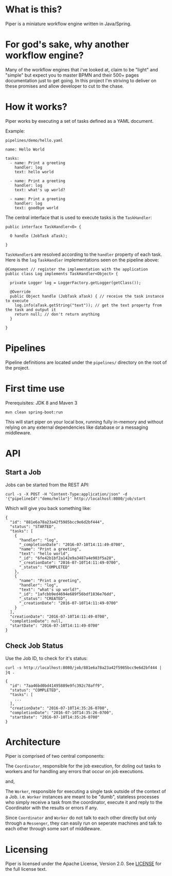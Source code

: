 # What is this?

Piper is a miniature workflow engine written in Java/Spring.

# For god's sake, why another workflow engine? 

Many of the workflow engines that i've looked at, claim to be "light" and "simple" but expect you to master BPMN and their 500+ pages documentation just to get going. In this project I'm striving to deliver on these promises and allow developer to cut to the chase.
    
# How it works? 

Piper works by executing a set of tasks defined as a YAML document. 

Example:

`pipelines/demo/hello.yaml`

```
name: Hello World
    
tasks: 
  - name: Print a greeting
    handler: log
    text: hello world
    
  - name: Print a greeting
    handler: log
    text: what's up world?
    
  - name: Print a greeting
    handler: log
    text: goodbye world
```

The central interface that is used to execute tasks is the `TaskHandler`:

```
public interface TaskHandler<O> {

  O handle (JobTask aTask);
  
}
```

`TaskHandler`s are resolved according to the `handler` property of each task. Here is the `log` `TaskHandler` implementations seen on the pipeline above: 

```
@Component // register the implementation with the application
public class Log implements TaskHandler<Object> {

  private Logger log = LoggerFactory.getLogger(getClass());

  @Override
  public Object handle (JobTask aTask) { // receive the task instance to execute
    log.info(aTask.getString("text")); // get the text property from the task and output it
    return null; // don't return anything
  }

}
``` 

# Pipelines

Pipeline definitions are located under the `pipelines/` directory on the root of the project.

# First time use

Prerequisites: JDK 8 and Maven 3

`mvn clean spring-boot:run` 

This will start piper on your local box, running fully in-memory and without relying on any external dependencies like database or a messaging middleware. 

# API

## Start a Job 

Jobs can be started from the REST API: 

```
curl -s -X POST -H "Content-Type:application/json" -d '{"pipelineId":"demo/hello"}' http://localhost:8080/job/start
```

Which will give you back something like: 

```
{
  "id": "881e6a78a23a42f5985bcc9e6d2bf444",
  "status": "STARTED",
  "tasks": [
    {
      "handler": "log",
      "_completionDate": "2016-07-10T14:11:49-0700",
      "name": "Print a greeting",
      "text": "hello world",
      "_id": "6fe42b1bf2a142e9a3487a4e903f5a28",
      "_creationDate": "2016-07-10T14:11:49-0700",
      "_status": "COMPLETED"
    },
    {
      "name": "Print a greeting",
      "handler": "log",
      "text": "what's up world?",
      "_id": "1afcbb9ed4694e689f56bdf1836e76dd",
      "_status": "CREATED",
      "_creationDate": "2016-07-10T14:11:49-0700"
    }
  ],
  "creationDate": "2016-07-10T14:11:49-0700",
  "completionDate": null,
  "startDate": "2016-07-10T14:11:49-0700"
}
```

## Check Job Status

Use the Job ID, to check for it's status:

```
curl -s http://localhost:8080/job/881e6a78a23a42f5985bcc9e6d2bf444 | jq . 
```

```
{
  "id": "7aa46bd0bd41495889e9fc392c78aff9",
  "status": "COMPLETED",
  "tasks": [
    ... 
  ],
  "creationDate": "2016-07-10T14:35:26-0700",
  "completionDate": "2016-07-10T14:35:26-0700",
  "startDate": "2016-07-10T14:35:26-0700"
}
```


# Architecture

Piper is comprised of two central components: 

The `Coordinator`, responsible for the job execution, for doling out tasks to workers and for handling any errors that occur on job executions. 

and, 

The `Worker`, responsible for executing a single task outside of the context of a Job. i.e. `Worker` instances are meant to be "dumb", stateless processes who simply receive a task from the coordinator, execute it and reply to the Coordinator with the results or errors if any.

Since `Coordinator` and `Worker` do not talk to each other directly but only through a `Messenger`, they can easily run on seperate machines and talk to each other through some sort of middleware.  
 
# Licensing

Piper is licensed under the Apache License, Version 2.0. See [LICENSE](https://github.com/creactiviti/piper/blob/master/LICENSE) for the full license text.

